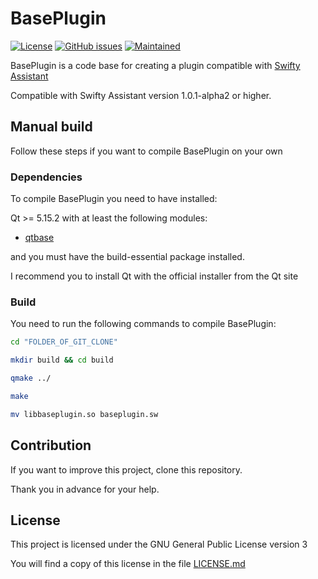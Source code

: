 # BasePlugin

[![License](https://img.shields.io/badge/license-GPLv3.0-blue.svg)](https://www.gnu.org/licenses/gpl-3.0.html) [![GitHub issues](https://img.shields.io/github/issues/Swiftapp-hub/Base-Plugin-Swifty-Assistant.svg)](https://github.com/Swiftapp-hub/Base-Plugin-Swifty-Assistant/issues) [![Maintained](https://img.shields.io/maintenance/yes/2021.svg)](https://github.com/Swiftapp-hub/Base-Plugin-Swifty-Assistant/commits/develop)

BasePlugin is a code base for creating a plugin compatible with [Swifty Assistant](https://github.com/Swiftapp-hub/Swifty-Assistant)

Compatible with Swifty Assistant version 1.0.1-alpha2 or higher.

## Manual build

Follow these steps if you want to compile BasePlugin on your own

### Dependencies

To compile BasePlugin you need to have installed:

Qt >= 5.15.2 with at least the following modules:

* [qtbase](http://code.qt.io/cgit/qt/qtbase.git)

and you must have the build-essential package installed.

I recommend you to install Qt with the official installer from the Qt site

### Build

You need to run the following commands to compile BasePlugin:

```bash
cd "FOLDER_OF_GIT_CLONE"
```

```bash
mkdir build && cd build
```

```bash
qmake ../
```

```bash
make
```

```bash
mv libbaseplugin.so baseplugin.sw
```

## Contribution

If you want to improve this project, clone this repository.

Thank you in advance for your help.

## License

This project is licensed under the GNU General Public License version 3

You will find a copy of this license in the file [LICENSE.md](https://github.com/Swiftapp-hub/Base-Plugin-Swifty-Assistant/blob/master/LICENSE.md)
